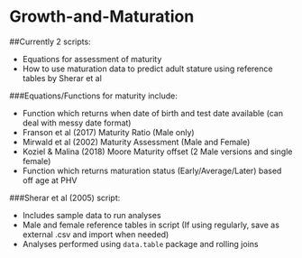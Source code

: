 # Growth-and-Maturation

##Currently 2 scripts: 

  * Equations for assessment of maturity
  * How to use maturation data to predict adult stature using reference tables by Sherar et al
  
###Equations/Functions for maturity include:

  * Function which returns when date of birth and test date available (can deal with messy date format)
  * Franson et al (2017) Maturity Ratio (Male only)
  * Mirwald et al (2002) Maturity Assessment (Male and Female)
  * Koziel & Malina (2018) Moore Maturity offset (2 Male versions and single female)
  * Function which returns maturation status (Early/Average/Later) based off age at PHV
  
  ###Sherar et al (2005) script:
  
   * Includes sample data to run analyses
   * Male and female reference tables in script (If using regularly, save as external .csv and import when needed)
   * Analyses performed using `data.table` package and rolling joins
  
